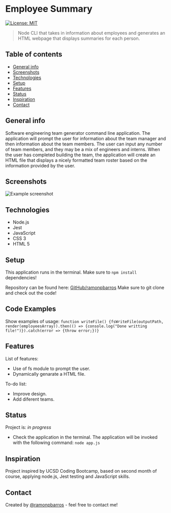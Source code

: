 # Employee Summary
[![License: MIT](https://img.shields.io/badge/License-MIT-blue.svg)](https://github.com/ramonpbarros/readme-generator)
> Node CLI that takes in information about employees and generates an HTML webpage that displays summaries for each person.

## Table of contents
* [General info](#general-info)
* [Screenshots](#screenshots)
* [Technologies](#technologies)
* [Setup](#setup)
* [Features](#features)
* [Status](#status)
* [Inspiration](#inspiration)
* [Contact](#contact)

## General info
Software engineering team generator command line application. The application will prompt the user for information about the team manager and then information about the team members. The user can input any number of team members, and they may be a mix of engineers and interns. When the user has completed building the team, the application will create an HTML file that displays a nicely formatted team roster based on the information provided by the user.

## Screenshots
![Example screenshot](./Assets/project.gif)

## Technologies
* Node.js
* Jest
* JavaScript
* CSS 3
* HTML 5

## Setup
This application runs in the terminal. Make sure to `npm install` dependencies!

Repository can be found here: [GitHub/ramonpbarros](https://github.com/ramonpbarros/employee-summary) Make sure to git clone and check out the code!

## Code Examples
Show examples of usage:
`function writeFile() {fsWriteFile(outputPath, render(employeesArray)).then(() => {console.log("Done writting file!")}).catch(error => {throw error;})}`

## Features
List of features:
* Use of fs module to prompt the user.
* Dynamically genarate a HTML file.

To-do list:
* Improve design.
* Add diferent teams.

## Status
Project is: _in progress_
* Check the application in the terminal. The application will be invoked with the following command: `node app.js`

## Inspiration
Project inspired by UCSD Coding Bootcamp, based on second month of course, applying node.js, Jest testing and JavaScript skills.

## Contact
Created by [@ramonpbarros](https://github.com/ramonpbarros) - feel free to contact me!